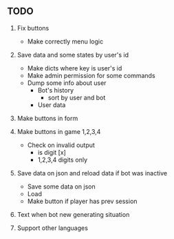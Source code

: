 ## TODO

1. Fix buttons 
    - Make correctly menu logic 


2. Save data and some states by user's id 
    - Make dicts where key is user's id
    - Make admin permission for some commands
    - Dump some info about user
        - Bot's history 
            - sort by user and bot
        - User data


4. Make buttons in form

5. Make buttons in game 1,2,3,4 
    - Check on invalid output
        - is digit [x] 
        - 1,2,3,4 digits only 

6. Save data on json and reload data if bot was inactive
    - Save some data on json 
    - Load 
    - Make button if player has prev session

7. Text when bot new generating situation 
8. Support other languages

